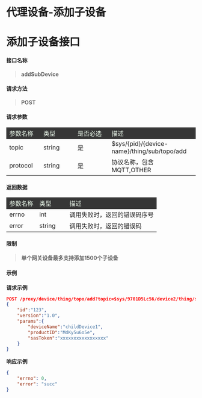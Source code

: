# **代理设备-添加子设备**  

# **添加子设备接口**  

#### **接口名称**

> **addSubDevice**

#### **请求方法**  

> **POST**

#### **请求参数**  

<table style="text-align: left">
    <tr style="background-color:#363636; color:#F0FFF0;">
        <td width="18%">参数名称</td>
        <td width="18%">类型</td>
        <td width="18%">是否必选</td>
        <td>描述</td>
    </tr>
    <tr>
        <td>topic</td>
        <td>string</td>
        <td>是</td>
        <td>$sys/{pid}/{device-name}/thing/sub/topo/add</td>
    </tr>
    <tr>
        <td>protocol</td>
        <td>string</td>
        <td>是</td>
        <td>协议名称，包含MQTT,OTHER</td>
    </tr>
</table>

#### **返回数据**  

<table style="text-align: left">
    <tr style="background-color:#363636; color:#F0FFF0;">
        <td width="20%">参数名称</td>
        <td width="20%">类型</td>
        <td>描述</td>
    </tr>
    <tr>
        <td>errno</td>
        <td>int</td>
        <td>调用失败时，返回的错误码序号</td>
    </tr>
    <tr>
        <td>error</td>
        <td>string</td>
        <td>调用失败时，返回的错误码</td>
    </tr>
</table>

#### **限制**  

> **单个网关设备最多支持添加1500个子设备**

#### **示例**
  
**请求示例**  

````json
POST /proxy/device/thing/topo/add?topic=$sys/9701D5Lc56/device2/thing/sub/topo/add&protocol=mqtt
{
    "id":"123",
    "version":"1.0",
    "params":{
        "deviceName":"childDevice1",
        "productID":"MdKy5u6o5e",
        "sasToken":"xxxxxxxxxxxxxxxxx"
    }
}
````

**响应示例**  

````json
{
    "errno": 0,
    "error": "succ"
}
````